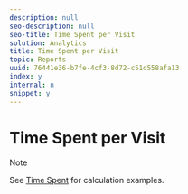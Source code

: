 ```yaml
---
description: null
seo-description: null
seo-title: Time Spent per Visit
solution: Analytics
title: Time Spent per Visit
topic: Reports
uuid: 76441e36-b7fe-4cf3-8d72-c51d558afa13
index: y
internal: n
snippet: y
---
```


# Time Spent per Visit

>[!NOTE]
>
>See [Time Spent](../../../components/c-variables/c-metrics/metrics-time-spent.md#concept_1241109A742947C9B73E5E2CA2362559) for calculation examples.

<a id="section_E526B9F04A7948D498BB18090780B478"></a>

<a id="section_AF5F84B0ABB14E538AF36B37E4EB57B5"></a>

